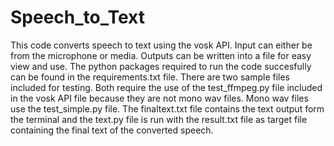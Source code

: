 # Speech_to_Text
This code converts speech to text using the vosk API. Input can either be from the microphone or media. Outputs can be written into a file for easy view and use. The python packages required to run the code succesfully can be found in the requirements.txt file. There are two sample files included for testing. Both require the use of the test_ffmpeg.py file included in the vosk API file because they are not mono wav files. Mono wav files use the test_simple.py file. The finaltext.txt file contains the text output form the terminal and the text.py file is run with the result.txt file as target file containing the final text of the converted speech.
